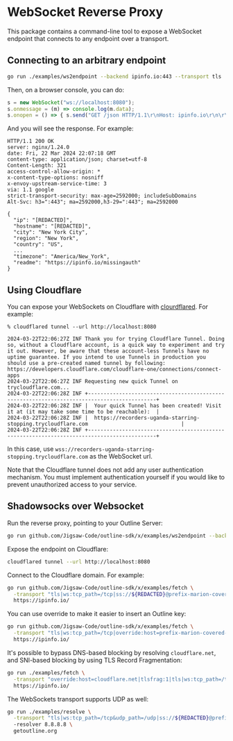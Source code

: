 # WebSocket Reverse Proxy

This package contains a command-line tool to expose a WebSocket endpoint that connects to
any endpoint over a transport.


## Connecting to an arbitrary endpoint


```sh
go run ./examples/ws2endpoint --backend ipinfo.io:443 --transport tls
```

Then, on a browser console, you can do:

```js
s = new WebSocket("ws://localhost:8080");
s.onmessage = (m) => console.log(m.data);
s.onopen = () => { s.send("GET /json HTTP/1.1\r\nHost: ipinfo.io\r\n\r\n"); }
```

And you will see the response. For example:

```http
HTTP/1.1 200 OK
server: nginx/1.24.0
date: Fri, 22 Mar 2024 22:07:18 GMT
content-type: application/json; charset=utf-8
Content-Length: 321
access-control-allow-origin: *
x-content-type-options: nosniff
x-envoy-upstream-service-time: 3
via: 1.1 google
strict-transport-security: max-age=2592000; includeSubDomains
Alt-Svc: h3=":443"; ma=2592000,h3-29=":443"; ma=2592000

{
  "ip": "[REDACTED]",
  "hostname": "[REDACTED]",
  "city": "New York City",
  "region": "New York",
  "country": "US",
  ...
  "timezone": "America/New_York",
  "readme": "https://ipinfo.io/missingauth"
}
```

## Using Cloudflare

You can expose your WebSockets on Cloudflare with [clourdflared](https://developers.cloudflare.com/cloudflare-one/connections/connect-networks/do-more-with-tunnels/trycloudflare/). For example:

```console
% cloudflared tunnel --url http://localhost:8080

2024-03-22T22:06:27Z INF Thank you for trying Cloudflare Tunnel. Doing so, without a Cloudflare account, is a quick way to experiment and try it out. However, be aware that these account-less Tunnels have no uptime guarantee. If you intend to use Tunnels in production you should use a pre-created named tunnel by following: https://developers.cloudflare.com/cloudflare-one/connections/connect-apps
2024-03-22T22:06:27Z INF Requesting new quick Tunnel on trycloudflare.com...
2024-03-22T22:06:28Z INF +--------------------------------------------------------------------------------------------+
2024-03-22T22:06:28Z INF |  Your quick Tunnel has been created! Visit it at (it may take some time to be reachable):  |
2024-03-22T22:06:28Z INF |  https://recorders-uganda-starring-stopping.trycloudflare.com                              |
2024-03-22T22:06:28Z INF +--------------------------------------------------------------------------------------------+
```

In this case, use `wss://recorders-uganda-starring-stopping.trycloudflare.com` as the WebSocket url.

Note that the Cloudflare tunnel does not add any user authentication mechanism. You must implement authentication yourself
if you would like to prevent unauthorized access to your service.

## Shadowsocks over Websocket

Run the reverse proxy, pointing to your Outline Server:

```sh
go run github.com/Jigsaw-Code/outline-sdk/x/examples/ws2endpoint --backend $HOST:$PORT --listen 127.0.0.1:8080
```

Expose the endpoint on Cloudflare:

```sh
cloudflared tunnel --url http://localhost:8080
```

Connect to the Cloudflare domain. For example:

```sh
go run github.com/Jigsaw-Code/outline-sdk/x/examples/fetch \
  -transport "tls|ws:tcp_path=/tcp|ss://${REDACTED}@prefix-marion-covered-operators.trycloudflare.com.trycloudflare.com:443" \
  https://ipinfo.io/
```

You can use override to make it easier to insert an Outline key:

```sh
go run github.com/Jigsaw-Code/outline-sdk/x/examples/fetch \
  -transport "tls|ws:tcp_path=/tcp|override:host=prefix-marion-covered-operators.trycloudflare.com&port=443|$OUTLINE_KEY" \
  https://ipinfo.io/
```

It's possible to bypass DNS-based blocking by resolving `cloudflare.net`, and SNI-based blocking by using TLS Record Fragmentation:

```sh
go run ./examples/fetch \
  -transport "override:host=cloudflare.net|tlsfrag:1|tls|ws:tcp_path=/tcp|ss://${REDACTED}@prefix-marion-covered-operators.trycloudflare.com:443" \
  https://ipinfo.io/
```

The WebSockets transport supports UDP as well:

```sh
go run ./examples/resolve \
  -transport "tls|ws:tcp_path=/tcp&udp_path=/udp|ss://${REDACTED}@prefix-marion-covered-operators.trycloudflare.com:443"
  -resolver 8.8.8.8 \
  getoutline.org
```
